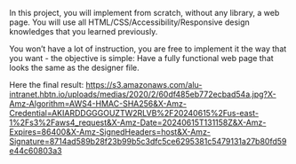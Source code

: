 In this project, you will implement from scratch, without any library, a web page. You will use all HTML/CSS/Accessibility/Responsive design knowledges that you learned previously.

You won’t have a lot of instruction, you are free to implement it the way that you want - the objective is simple: Have a fully functional web page that looks the same as the designer file.

Here the final result:
https://s3.amazonaws.com/alu-intranet.hbtn.io/uploads/medias/2020/2/60df485eb772ecbad54a.jpg?X-Amz-Algorithm=AWS4-HMAC-SHA256&X-Amz-Credential=AKIARDDGGGOUZTW2RLVB%2F20240615%2Fus-east-1%2Fs3%2Faws4_request&X-Amz-Date=20240615T131158Z&X-Amz-Expires=86400&X-Amz-SignedHeaders=host&X-Amz-Signature=8714ad589b28f23b99b5c3dfc5ce6295381c5479131a27b80fd59e44c60803a3